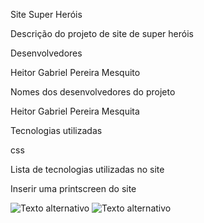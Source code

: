 Site Super Heróis

Descrição do projeto de site de super heróis



Desenvolvedores

Heitor Gabriel Pereira Mesquito

Nomes dos desenvolvedores do projeto

Heitor Gabriel Pereira Mesquita

Tecnologias utilizadas

css

Lista de tecnologias utilizadas no site

Inserir uma printscreen do site

![Texto alternativo](C:\Users\heitor55093656\site-super-herois\img\site1,png)
![Texto alternativo](C:\Users\heitor55093656\site-super-herois\img\site2,png)
